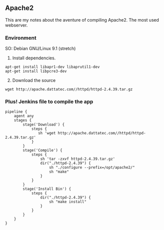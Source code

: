 ## Apache2

This are my notes about the aventure of compiling Apache2. The most used webserver.

### Environment
SO: Debian GNU/Linux 9.1 (stretch)

1. Install dependencies.
```
apt-get install libapr1-dev libaprutil1-dev 
apt-get install libpcre3-dev 
```

2. Download the source
```
wget http://apache.dattatec.com//httpd/httpd-2.4.39.tar.gz 
```

### Plus! Jenkins file to compile the app
```
pipeline {
    agent any 
    stages {
        stage('Download') { 
            steps {
               sh 'wget http://apache.dattatec.com//httpd/httpd-2.4.39.tar.gz'
            }
        }
        stage('Compile') { 
            steps {
                sh 'tar -zxvf httpd-2.4.39.tar.gz'
                dir("./httpd-2.4.39") {
                    sh "./configure --prefix=/opt/apache2/"
                    sh "make"
                }
            }
        }
        stage('Install Bin') { 
            steps {
                dir("./httpd-2.4.39") {
                    sh "make install"
                }
            }
        }
    }
}
```
